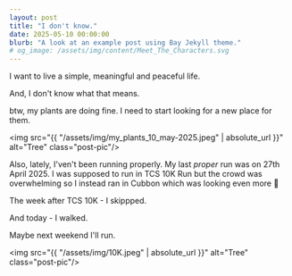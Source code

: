 ```yaml
---
layout: post
title: "I don't know."
date: 2025-05-10 00:00:00
blurb: "A look at an example post using Bay Jekyll theme."
# og_image: /assets/img/content/Meet_The_Characters.svg
---
```


I want to live a simple, meaningful and peaceful life.

And, I don't know what that means.

btw, my plants are doing fine. I need to start looking for a new place for them.

<img src="{{ "/assets/img/my_plants_10_may-2025.jpeg" | absolute_url }}" alt="Tree" class="post-pic"/>

Also, lately, I'ven't been running properly. My last <i>proper</i> run was on 27th April 2025. I was supposed to run in TCS 10K Run but the crowd was overwhelming so I instead ran in Cubbon which was looking even more 🌸

The week after TCS 10K - I skippped.

And today - I walked.

Maybe next weekend I'll run.

<img src="{{ "/assets/img/10K.jpeg" | absolute_url }}" alt="Tree" class="post-pic"/>
